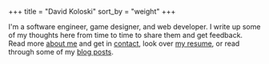 +++
title = "David Koloski"
sort_by = "weight"
+++

I'm a software engineer, game designer, and web developer. I write up some of my thoughts here from time to time to share them and get feedback. Read more [about me](/about) and get in [contact](/about#contact-me), look over [my resume](/resume), or read through some of my [blog posts](/blog).
